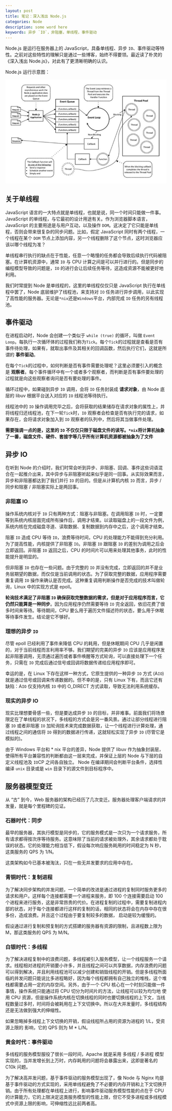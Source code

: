 ```yaml
---
layout: post
title: 笔记：深入浅出 Node.js
categories: Node
description: some word here
keywords: 异步 `IO`，非阻塞，单线程，事件驱动
---
```


Node.js 是运行在服务器上的 JavaScript，具备单线程、异步 `IO`、事件驱动等特性。之前对这些特性的理解只是通过一些博客，始终不得要领。最近读了朴灵的《深入浅出 Node.js》，对此有了更清晰明确的认识。

Node.js 运行示意图：

![](/images/node/node_event.jpg)

## 关于单线程

JavaScript 语言的一大特点就是单线程，也就是说，同一个时间只能做一件事。JavaScript 的单线程，与它最初的设计用途有关。作为浏览器脚本语言，JavaScript 的主要用途是与用户互动，以及操作 `DOM`。这决定了它只能是单线程，否则会带来很复杂的同步问题。比如，假定 JavaScript 同时有两个线程，一个线程在某个 `DOM` 节点上添加内容，另一个线程删除了这个节点，这时浏览器应该以哪个线程为准？

单线程串行执行的缺点在于性能，任意一个略慢的任务都会导致后续执行代码被阻塞。在计算机资源中，通常 `IO` 与 CPU 计算之间是可以并行进行的。但是同步的编程模型导致的问题是，`IO` 的进行会让后续任务等待，这造成资源不能被更好地利用。

我们时常提到 Node 是单线程的，这里的单线程仅仅只是 JavaScript 执行在单线程中罢了，Node 底层维护了线程池，来支持对 `IO` 任务进行异步调用，以此实现了高性能的服务器。无论是`*nix`还是`Windows`平台，内部完成 `IO` 任务的另有线程池。

## 事件驱动
在进程启动时，Node 会创建一个类似于 `while (true)` 的循环，叫做 `Event Loop`。每执行一次循环体的过程我们称为`Tick`。每个`Tick`的过程就是查看是否有事件待处理，如果有，就取出事件及其相关的回调函数，然后执行它们，这就是所谓的 **事件驱动**。

在每个`Tick`的过程中，如何判断是否有事件需要处理呢？这里必须要引入的概念是 **观察者**。每个事件循环中有一个或者多个观察者，而判断是否有事件要处理的过程就是向这些观察者询问是否有要处理的事件。

循环过程中，如果碰到异步 `IO` 调用，会将 `IO` 任务封装成 **请求对象**，由 Node 底层的 libuv 根据平台送入对应的 `IO` 线程池等待执行。

线程池中的 `IO` 操作调用完毕之后，会将获取的结果储存在请求对象的属性上，并将线程归还线程池，在下一轮`Tick`时，`IO` 观察者会检查是否有执行完的请求，如果存在，会将请求对象加入到 `IO` 观察者的队列中，然后将其当做事件处理。

**需要强调一点的是，这里的 `IO` 不仅仅只限于磁盘文件的读写。`*nix`将计算机抽象了一番，磁盘文件、硬件、套接字等几乎所有计算机资源都被抽象为了文件**

## 异步 IO
在听到 Node 的介绍时，我们时常会听到异步、非阻塞、回调、事件这些词语混合在一起推介出来，其中异步与非阻塞听起来似乎是同一回事。从实际效果而言，异步和非阻塞都达到了我们并行 `IO` 的目的。但是从计算机内核 `IO` 而言，异步 / 同步和阻塞 / 非阻塞实际上是两回事。

### 非阻塞 IO
操作系统内核对于 `IO` 只有两种方式：阻塞与非阻塞。在调用阻塞 `IO` 时，一定要等到系统内核层面完成所有操作后，调用才结束。以读取磁盘上的一段文件为例，系统内核在完成磁盘寻道、读取数据、复制数据到内存中之后，这个调用才结束。

阻塞 `IO` 造成 CPU 等待 `IO`，浪费等待时间，CPU 的处理能力不能得到充分利用。为了提高性能，内核提供了非阻塞 `IO`。非阻塞 `IO` 跟阻塞 `IO` 的差别为调用之后会立即返回。非阻塞 `IO` 返回之后，CPU 的时间片可以用来处理其他事务，此时的性能提升是明显的。

但非阻塞 `IO` 也存在一些问题。由于完整的 `IO` 并没有完成，立即返回的并不是业务层期望的数据，而仅仅是当前调用的状态。为了获取完整的数据，应用程序需要重复调用 `IO` 操作来确认是否完成。这种重复调用判断操作是否完成的技术叫做轮询，Linux 中的实现方式是 epoll。

**轮询技术满足了非阻塞 `IO` 确保获取完整数据的需求，但是对于应用程序而言，它仍然只能算是一种同步**。因为应用程序仍然需要等待 `IO` 完全返回，依旧花费了很多时间来等待。等待期间，CPU 要么用于遍历文件描述符的状态，要么用于休眠等待事件发生。结论是它不够好。

### 理想的异步 `IO`
尽管 epoll 已经利用了事件来降低 CPU 的耗用，但是休眠期间 CPU 几乎是闲置的，对于当前线程而言利用率不够。我们期望的完美的异步 `IO` 应该是应用程序发起非阻塞调用，无须通过遍历或者事件唤醒等方式轮询，可以直接处理下一个任务，只需在 `IO` 完成后通过信号或回调将数据传递给应用程序即可。

幸运的是，在 Linux 下存在这样一种方式，它原生提供的一种异步 `IO` 方式 (A`IO`) 就是通过信号或回调来传递数据的。但不幸的是，只有 Linux 下有，而且它还有缺陷：A`IO` 仅支持内核 `IO` 中的 O_DIRECT 方式读取，导致无法利用系统缓存。

### 现实的异步 IO
现实比理想要骨感一些，但是要达成异步 `IO` 的目标，并非难事。前面我们将场景限定在了单线程的状况下，多线程的方式会是另一番风景。通过让部分线程进行阻塞 `IO` 或者非阻塞 `IO` 加轮询技术来完成数据获取，让一个线程进行计算处理，通过线程之间的通信将 `IO` 得到的数据进行传递，这就轻松实现了异步 `IO` (尽管它是模拟的)。

由于 Windows 平台和 * nix 平台的差异，Node 提供了 libuv 作为抽象封装层，使得所有平台兼容性的判断都由这一层来完成，并保证上层的 Node 与下层的自定义线程池及 `IO`CP 之间各自独立。 Node 在编译期间会判断平台条件，选择性编译 `unix` 目录或是 `win` 目录下的源文件到目标程序中。

## 服务器模型变迁
从 “古” 到今，Web 服务器的架构已经历了几次变迁。服务器处理客户端请求的并发量，就是每个里程碑的见证。

### 石器时代：同步
最早的服务器，其执行模型是同步的，它的服务模式是一次只为一个请求服务，所有请求都得按次序等待服务。这意味除了当前的请求被处理外，其余请求都处于耽误的状态。它的处理能力相当低下，假设每次响应服务耗用的时间稳定为 N 秒，这类服务的 QPS 为 1/N。

这类架构如今已基本被淘汰，只在一些无并发要求的应用中存在。
### 青铜时代：复制进程
为了解决同步架构的并发问题，一个简单的改进是通过进程的复制同时服务更多的请求和用户。这样每个连接都需要一个进程来服务，即 100 个连接需要启动 100 个进程来进行服务，这是非常昂贵的代价。在进程复制的过程中，需要复制进程内部的状态，对于每个连接都进行这样的复制的话，相同的状态将会在内存中存在很多份，造成浪费。并且这个过程由于要复制较多的数据， 启动是较为缓慢的。

假设通过进行复制和预复制的方式搭建的服务器有资源的限制，且进程数上限为 M，那这类服务的 QPS 为 M/N。
### 白银时代：多线程
为了解决进程复制中的浪费问题，多线程被引入服务模型，让一个线程服务一个请求。线程相对进程的开销要小许多，并且线程之间可以共享数据，内存浪费的问题可以得到解决，并且利用线程池可以减少创建和销毁线程的开销。但是多线程所面临的并发问题只能说比多进程略好，因为每个线程都拥有自己独立的堆栈，这个堆栈都需要占用一定的内存空间。另外，由于一个 CPU 核心在一个时刻只能做一件事情，操作系统只能通过将 CPU 切分为时间片的方法，让线程可以较为均匀地 使用 CPU 资源，但是操作系统内核在切换线程的同时也要切换线程的上下文，当线程数量过多时，时间将会被耗用在上下文切换中。所以在大并发量时，多线程结构还是无法做到强大的伸缩性。

如果忽略掉多线程上下文切换的开销，假设线程所占用的资源为进程的 1/L，受资源上限的 影响，它的 QPS 则为 M * L/N。
### 黄金时代：事件驱动
多线程的服务模型服役了很长一段时间，Apache 就是采用 多线程 / 多进程 模型实现的，当并发增长到上万时，内存耗用的问题将会暴露出来，这即是著名的 C10k 问题。

为了解决高并发问题，基于事件驱动的服务模型出现了，像 Node 与 Nginx 均是基于事件驱动的方式实现的，采用单线程避免了不必要的内存开销和上下文切换开销。由于所有处理都在单线程上进行，影响事件驱动服务模型性能的点在于 CPU 的计算能力，它的上限决定这类服务模型的性能上限，但它不受多进程或多线程模式中资源上限的影响，可伸缩性远比前两者高。